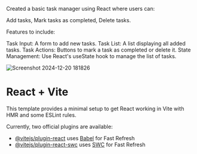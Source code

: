  Created a basic task manager using React where users can:
 
   Add tasks,
   Mark tasks as completed,
   Delete tasks.

Features to include:

Task Input: A form to add new tasks.
Task List: A list displaying all added tasks.
Task Actions: Buttons to mark a task as completed or delete it.
State Management: Use React's useState hook to manage the list of tasks.

![Screenshot 2024-12-20 181826](https://github.com/user-attachments/assets/8cc81b56-43d6-46db-a6fb-37f86e026be1)


# React + Vite

This template provides a minimal setup to get React working in Vite with HMR and some ESLint rules.

Currently, two official plugins are available:

- [@vitejs/plugin-react](https://github.com/vitejs/vite-plugin-react/blob/main/packages/plugin-react/README.md) uses [Babel](https://babeljs.io/) for Fast Refresh
- [@vitejs/plugin-react-swc](https://github.com/vitejs/vite-plugin-react-swc) uses [SWC](https://swc.rs/) for Fast Refresh
